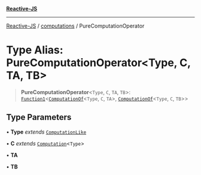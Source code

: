 [**Reactive-JS**](../../README.md)

***

[Reactive-JS](../../README.md) / [computations](../README.md) / PureComputationOperator

# Type Alias: PureComputationOperator\<Type, C, TA, TB\>

> **PureComputationOperator**\<`Type`, `C`, `TA`, `TB`\>: [`Function1`](../../functions/type-aliases/Function1.md)\<[`ComputationOf`](ComputationOf.md)\<`Type`, `C`, `TA`\>, [`ComputationOf`](ComputationOf.md)\<`Type`, `C`, `TB`\>\>

## Type Parameters

• **Type** *extends* [`ComputationLike`](../interfaces/ComputationLike.md)

• **C** *extends* [`Computation`](../interfaces/Computation.md)\<`Type`\>

• **TA**

• **TB**
